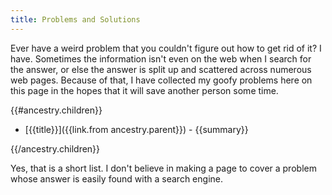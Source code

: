 ```yaml
---
title: Problems and Solutions
---
```


Ever have a weird problem that you couldn't figure out how to get rid of it?  I have.  Sometimes the information isn't even on the web when I search for the answer, or else the answer is split up and scattered across numerous web pages.  Because of that, I have collected my goofy problems here on this page in the hopes that it will save another person some time.


{{#ancestry.children}}
* [{{title}}]({{link.from ancestry.parent}}) - {{summary}}

{{/ancestry.children}}

Yes, that is a short list.  I don't believe in making a page to cover a problem whose answer is easily found with a search engine.

